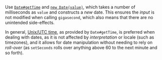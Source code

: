 Use [`Date#getTime`](https://developer.mozilla.org/en-US/docs/Web/JavaScript/Reference/Global_Objects/Date/getTime)
and [`new Date(value)`](https://developer.mozilla.org/en-US/docs/Web/JavaScript/Reference/Global_Objects/Date#Syntax),
which takes a number of milliseconds as `value` and constructs a _new_ date.
This ensures the _input_ is not modified when calling `gigasecond`, which
also means that there are no unintended side-effects.

In general, [Unix/UTC time](https://en.wikipedia.org/wiki/Unix_time),
as provided by `Date#getTime`, is preferred when dealing with dates, as it is
not affected by _interpretation_ or locale (such as timezones), and it allows
for date manipulation without needing to rely on _roll-over_ (as `setSeconds`
rolls over anything above 60 to the next minute and so forth).
